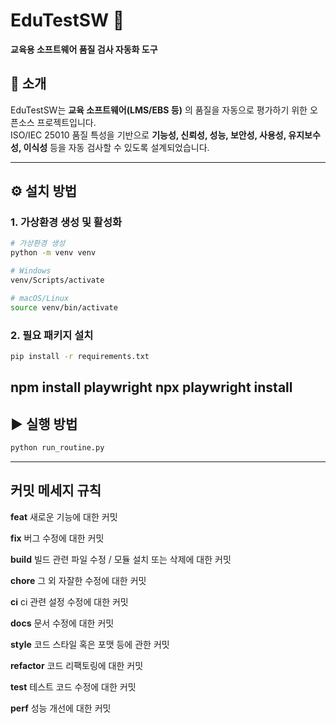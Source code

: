 
# EduTestSW 🧪  
**교육용 소프트웨어 품질 검사 자동화 도구**

## 📌 소개
EduTestSW는 **교육 소프트웨어(LMS/EBS 등)** 의 품질을 자동으로 평가하기 위한 오픈소스 프로젝트입니다.  
ISO/IEC 25010 품질 특성을 기반으로 **기능성, 신뢰성, 성능, 보안성, 사용성, 유지보수성, 이식성** 등을 자동 검사할 수 있도록 설계되었습니다.  


---

## ⚙️ 설치 방법

### 1. 가상환경 생성 및 활성화

```bash
# 가상환경 생성
python -m venv venv

# Windows
venv/Scripts/activate

# macOS/Linux
source venv/bin/activate
```

### 2. 필요 패키지 설치

```bash
pip install -r requirements.txt
```
npm install playwright
npx playwright install
---

## ▶️ 실행 방법

```bash
python run_routine.py
```

---

## 커밋 메세지 규칙

**feat**   새로운 기능에 대한 커밋

**fix**   버그 수정에 대한 커밋

**build**   빌드 관련 파일 수정 / 모듈 설치 또는 삭제에 대한 커밋

**chore**   그 외 자잘한 수정에 대한 커밋

**ci**   ci 관련 설정 수정에 대한 커밋

**docs**   문서 수정에 대한 커밋

**style**   코드 스타일 혹은 포맷 등에 관한 커밋

**refactor**   코드 리팩토링에 대한 커밋

**test**   테스트 코드 수정에 대한 커밋

**perf**  성능 개선에 대한 커밋
